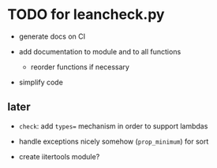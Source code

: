 TODO for leancheck.py
=====================

* generate docs on CI

* add documentation to module and to all functions
	- reorder functions if necessary

* simplify code

later
-----

* `check`: add `types=` mechanism in order to support lambdas

* handle exceptions nicely somehow (`prop_minimum`) for sort

* create iitertools module?
